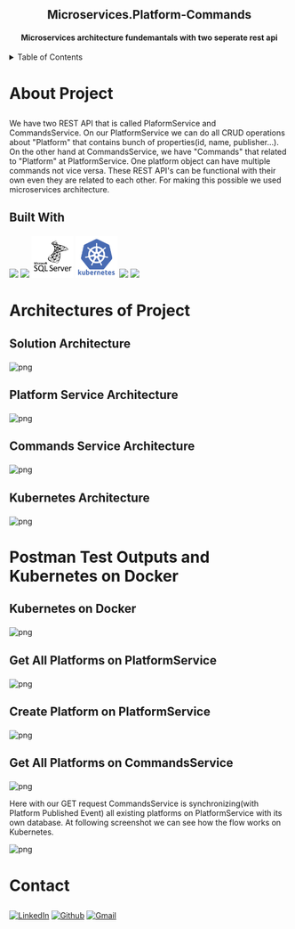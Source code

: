 # 
<h2 align="center">Microservices.Platform-Commands</h2>
<h4 align="center">Microservices architecture fundemantals with two seperate rest api</h2>

<details>
  <summary>Table of Contents</summary>
  
  1. <a href="#About Project">About Project</a>
      * <a href="#Built With">Built With</a>
  2. <a href="#Architectures of Project">Architectures of Project</a>
     * <a href="#Platform Service Architecture">Platform Service Architecture</a>
     * <a href="#Commands Service Architecture">Commands Service Architecture</a>
     * <a href="#Kubernetes Architecture">Kubernetes Architecture</a>
  3. <a href="#Postman Test Outputs and Kubernetes on Docker">Postman Test Outputs and Kubernetes on Docker</a>
     * <a href="#Kubernetes on Docker">Kubernetes on Docker</a>
     * <a href="#Get All Platforms on PlatformService">Get All Platforms on PlatformService</a>
     * <a href="#Create Platform on PlatformService">Create Platform on PlatformService</a>
     * <a href="#Get All Platforms on CommandsService">Get All Platforms on CommandsService</a>
  4. <a href="#Contact">Contact</a>
  
</details>

# <p id="About Project">About Project</p>

We have two REST API that is called PlaformService and CommandsService. On our PlatformService we can do all CRUD operations about "Platform" that contains bunch of properties(id, name, publisher...). On the other hand at CommandsService, we have "Commands" that related to "Platform" at PlatformService. One platform object can have multiple commands not vice versa. These REST API's can be functional with their own even they are related to each other. For making this possible we used microservices architecture.

## <p id="Built With">Built With</p>
<div>
<img src="https://cdn.jsdelivr.net/gh/devicons/devicon/icons/dotnetcore/dotnetcore-original.svg" width=75px>
<img src="https://cdn.jsdelivr.net/gh/devicons/devicon/icons/csharp/csharp-plain.svg" width=75px>
<img src="https://raw.githubusercontent.com/devicons/devicon/2ae2a900d2f041da66e950e4d48052658d850630/icons/microsoftsqlserver/microsoftsqlserver-plain-wordmark.svg" width=75px>
<img src="https://raw.githubusercontent.com/devicons/devicon/2ae2a900d2f041da66e950e4d48052658d850630/icons/kubernetes/kubernetes-plain-wordmark.svg" width=75px>
<img src="https://svgseek.com/img/svg/rabbitmq-104937.svg" width=75px>
<img src="https://cdn.jsdelivr.net/gh/devicons/devicon/icons/docker/docker-original-wordmark.svg" width=75px>
</div>
     
# <p id="Architectures of Project">Architectures of Project</p>

## <p id="Solution Architecture">Solution Architecture</p>
<img src="https://i.imgur.com/DCzyFMl.png" alt="png">

## <p id="Platform Service Architecture">Platform Service Architecture</p>
<img src="https://i.imgur.com/4YB45bM.png" alt="png">

## <p id="Commands Service Architecture">Commands Service Architecture</p>
<img src="https://i.imgur.com/7j7IsWn.png" alt="png">

## <p id="Kubernetes Architecture">Kubernetes Architecture</p>
<img src="https://i.imgur.com/giiKkOn.png" alt="png">

# <p id="Postman Test Outputs and Kubernetes on Docker">Postman Test Outputs and Kubernetes on Docker</p>

## <p id="Kubernetes on Docker">Kubernetes on Docker</p>
<img src="https://i.imgur.com/2BgVTJS.png" alt="png">

## <p id="Get All Platforms on PlatformService">Get All Platforms on PlatformService</p>
<img src="https://i.imgur.com/qFAkLtj.png" alt="png">

## <p id="Create Platform on PlatformService">Create Platform on PlatformService</p>
<img src="https://i.imgur.com/QOYXgur.png" alt="png">

## <p id="Get All Platforms on CommandsService">Get All Platforms on CommandsService</p>
<img src="https://i.imgur.com/JFYFdON.png" alt="png">

Here with our GET request CommandsService is synchronizing(with Platform Published Event) all existing platforms on PlatformService with its own database. At following screenshot we can see how the flow works on Kubernetes.

<img src="https://i.imgur.com/d9SyAP8.png" alt="png">

# <p id="Contact">Contact</p>

<div>
<a href="https://www.linkedin.com/in/eray-berbero%C4%9Flu"><img src="https://cdn.jsdelivr.net/gh/devicons/devicon/icons/linkedin/linkedin-original-wordmark.svg" alt="LinkedIn" width="75"/></a>
<a href="https://github.com/candem15"><img src="https://cdn.jsdelivr.net/gh/devicons/devicon/icons/github/github-original-wordmark.svg" alt="Github" width="75"/></a>
<a href="mailto:eraybrbr@gmail.com"><img src="https://storage.googleapis.com/gweb-uniblog-publish-prod/images/Gmail.max-1100x1100.png" alt="Gmail" width="75"/></a>
</div>
